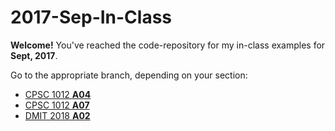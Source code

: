 # 2017-Sep-In-Class

**Welcome!** You've reached the code-repository for my in-class examples for **Sept, 2017**.

Go to the appropriate branch, depending on your section:

- [CPSC 1012 **A04**](https://github.com/dgilleland/2017-Sep-In-Class/tree/CPSC-1012-A04)
- [CPSC 1012 **A07**](https://github.com/dgilleland/2017-Sep-In-Class/tree/CPSC-1012-A07)
- [DMIT 2018 **A02**](https://github.com/dgilleland/2017-Sep-In-Class/tree/DMIT-2018-A02)
